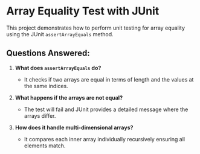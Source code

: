 # Array Equality Test with JUnit

This project demonstrates how to perform unit testing for array equality using the JUnit `assertArrayEquals` method.

## Questions Answered:

1. **What does `assertArrayEquals` do?**
   - It checks if two arrays are equal in terms of length and the values at the same indices.

2. **What happens if the arrays are not equal?**
   - The test will fail and JUnit provides a detailed message where the arrays differ.

3. **How does it handle multi-dimensional arrays?**
   - It compares each inner array individually recursively ensuring all elements match.
